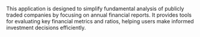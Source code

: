 This application is designed to simplify fundamental analysis of publicly traded companies by focusing on annual financial reports. It provides tools for evaluating key financial metrics and ratios, helping users make informed investment decisions efficiently.